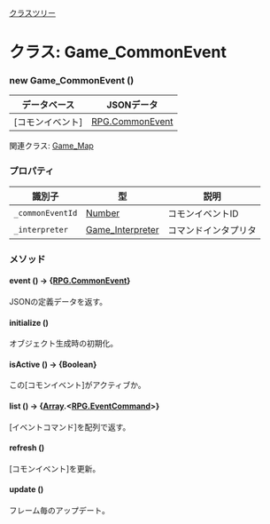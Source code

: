[クラスツリー](index.md)

# クラス: Game_CommonEvent

### new Game_CommonEvent ()

| データベース| JSONデータ |
| --- | --- |
| [コモンイベント] | [RPG.CommonEvent](RPG.CommonEvent.md) |

関連クラス: [Game_Map](Game_Map.md)


### プロパティ

| 識別子 | 型 | 説明 |
| --- | --- | --- |
| `_commonEventId` | [Number](Number.md) | コモンイベントID |
| `_interpreter` | [Game_Interpreter](Game_Interpreter.md) | コマンドインタプリタ |


### メソッド

#### event () → {[RPG.CommonEvent](RPG.CommonEvent.md)}
JSONの定義データを返す。


#### initialize ()
オブジェクト生成時の初期化。


#### isActive () → {Boolean}
この[コモンイベント]がアクティブか。


#### list () → {[Array](Array.md).&lt;[RPG.EventCommand](RPG.EventCommand.md)&gt;}
[イベントコマンド]を配列で返す。


#### refresh ()
[コモンイベント]を更新。


#### update ()
フレーム毎のアップデート。


